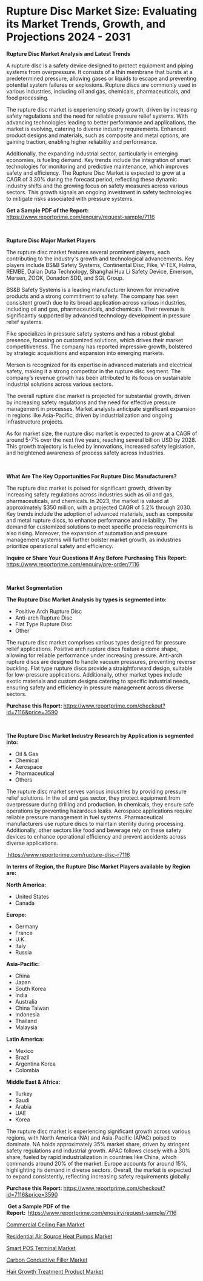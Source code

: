 <p><h1>Rupture Disc Market Size: Evaluating its Market Trends, Growth, and Projections 2024 - 2031</h1></p><p><strong>Rupture Disc Market Analysis and Latest Trends</strong></p>
<p><p>A rupture disc is a safety device designed to protect equipment and piping systems from overpressure. It consists of a thin membrane that bursts at a predetermined pressure, allowing gases or liquids to escape and preventing potential system failures or explosions. Rupture discs are commonly used in various industries, including oil and gas, chemicals, pharmaceuticals, and food processing.</p><p>The rupture disc market is experiencing steady growth, driven by increasing safety regulations and the need for reliable pressure relief systems. With advancing technologies leading to better performance and applications, the market is evolving, catering to diverse industry requirements. Enhanced product designs and materials, such as composite and metal options, are gaining traction, enabling higher reliability and performance.</p><p>Additionally, the expanding industrial sector, particularly in emerging economies, is fueling demand. Key trends include the integration of smart technologies for monitoring and predictive maintenance, which improves safety and efficiency. The Rupture Disc Market is expected to grow at a CAGR of 3.30% during the forecast period, reflecting these dynamic industry shifts and the growing focus on safety measures across various sectors. This growth signals an ongoing investment in safety technologies to mitigate risks associated with pressure systems.</p></p>
<p><strong>Get a Sample PDF of the Report:&nbsp;</strong> <a href="https://www.reportprime.com/enquiry/request-sample/7116">https://www.reportprime.com/enquiry/request-sample/7116</a></p>
<p>&nbsp;</p>
<p><strong>Rupture Disc Major Market Players</strong></p>
<p><p>The rupture disc market features several prominent players, each contributing to the industry's growth and technological advancements. Key players include BS&B Safety Systems, Continental Disc, Fike, V-TEX, Halma, REMBE, Dalian Duta Technology, Shanghai Hua Li Safety Device, Emerson, Mersen, ZOOK, Donadon SDD, and SGL Group.</p><p>BS&B Safety Systems is a leading manufacturer known for innovative products and a strong commitment to safety. The company has seen consistent growth due to its broad application across various industries, including oil and gas, pharmaceuticals, and chemicals. Their revenue is significantly supported by advanced technology development in pressure relief systems. </p><p>Fike specializes in pressure safety systems and has a robust global presence, focusing on customized solutions, which drives their market competitiveness. The company has reported impressive growth, bolstered by strategic acquisitions and expansion into emerging markets. </p><p>Mersen is recognized for its expertise in advanced materials and electrical safety, making it a strong competitor in the rupture disc segment. The company’s revenue growth has been attributed to its focus on sustainable industrial solutions across various sectors.</p><p>The overall rupture disc market is projected for substantial growth, driven by increasing safety regulations and the need for effective pressure management in processes. Market analysts anticipate significant expansion in regions like Asia-Pacific, driven by industrialization and ongoing infrastructure projects.</p><p>As for market size, the rupture disc market is expected to grow at a CAGR of around 5-7% over the next five years, reaching several billion USD by 2028. This growth trajectory is fueled by innovations, increased safety legislation, and heightened awareness of process safety across industries.</p></p>
<p>&nbsp;</p>
<p><strong>What Are The Key Opportunities For Rupture Disc Manufacturers?</strong></p>
<p><p>The rupture disc market is poised for significant growth, driven by increasing safety regulations across industries such as oil and gas, pharmaceuticals, and chemicals. In 2023, the market is valued at approximately $350 million, with a projected CAGR of 5.2% through 2030. Key trends include the adoption of advanced materials, such as composite and metal rupture discs, to enhance performance and reliability. The demand for customized solutions to meet specific process requirements is also rising. Moreover, the expansion of automation and pressure management systems will further bolster market growth, as industries prioritize operational safety and efficiency.</p></p>
<p><strong>Inquire or Share Your Questions If Any Before Purchasing This Report:</strong> <a href="https://www.reportprime.com/enquiry/pre-order/7116">https://www.reportprime.com/enquiry/pre-order/7116</a></p>
<p>&nbsp;</p>
<p><strong>Market Segmentation</strong></p>
<p><strong>The Rupture Disc Market Analysis by types is segmented into:</strong></p>
<p><ul><li>Positive Arch Rupture Disc</li><li>Anti-arch Rupture Disc</li><li>Flat Type Rupture Disc</li><li>Other</li></ul></p>
<p><p>The rupture disc market comprises various types designed for pressure relief applications. Positive arch rupture discs feature a dome shape, allowing for reliable performance under increasing pressure. Anti-arch rupture discs are designed to handle vacuum pressures, preventing reverse buckling. Flat type rupture discs provide a straightforward design, suitable for low-pressure applications. Additionally, other market types include exotic materials and custom designs catering to specific industrial needs, ensuring safety and efficiency in pressure management across diverse sectors.</p></p>
<p><strong>Purchase this Report:&nbsp;</strong><a href="https://www.reportprime.com/checkout?id=7116&price=3590">https://www.reportprime.com/checkout?id=7116&price=3590</a></p>
<p>&nbsp;</p>
<p><strong>The Rupture Disc Market Industry Research by Application is segmented into:</strong></p>
<p><ul><li>Oil & Gas</li><li>Chemical</li><li>Aerospace</li><li>Pharmaceutical</li><li>Others</li></ul></p>
<p><p>The rupture disc market serves various industries by providing pressure relief solutions. In the oil and gas sector, they protect equipment from overpressure during drilling and production. In chemicals, they ensure safe operations by preventing hazardous leaks. Aerospace applications require reliable pressure management in fuel systems. Pharmaceutical manufacturers use rupture discs to maintain sterility during processing. Additionally, other sectors like food and beverage rely on these safety devices to enhance operational efficiency and prevent accidents across diverse applications.</p></p>
<p><a href="https://www.reportprime.com/rupture-disc-r7116">&nbsp;https://www.reportprime.com/rupture-disc-r7116</a></p>
<p><strong>In terms of Region, the Rupture Disc Market Players available by Region are:</strong></p>
<p>
    <p> <strong> North America: </strong>
        <ul>
            <li>United States</li>
            <li>Canada</li>
        </ul>
        </p> 
    <p> <strong> Europe: </strong>
        <ul>
            <li>Germany</li>
            <li>France</li>
            <li>U.K.</li>
            <li>Italy</li>
            <li>Russia</li>
        </ul>
        </p> 
    <p> <strong> Asia-Pacific: </strong>
        <ul>
            <li>China</li>
            <li>Japan</li>
            <li>South Korea</li>
            <li>India</li>
            <li>Australia</li>
            <li>China Taiwan</li>
            <li>Indonesia</li>
            <li>Thailand</li>
            <li>Malaysia</li>
        </ul>
        </p> 
    <p> <strong> Latin America: </strong>
        <ul>
            <li>Mexico</li>
            <li>Brazil</li>
            <li>Argentina Korea</li>
            <li>Colombia</li>
        </ul>
        </p> 
    <p> <strong> Middle East & Africa: </strong>
        <ul>
            <li>Turkey</li>
            <li>Saudi</li>
            <li>Arabia</li>
            <li>UAE</li>
            <li>Korea</li>
        </ul>
    </p>
    </p>
<p><p>The rupture disc market is experiencing significant growth across various regions, with North America (NA) and Asia-Pacific (APAC) poised to dominate. NA holds approximately 35% market share, driven by stringent safety regulations and industrial growth. APAC follows closely with a 30% share, fueled by rapid industrialization in countries like China, which commands around 20% of the market. Europe accounts for around 15%, highlighting its demand in diverse sectors. Overall, the market is expected to expand consistently, reflecting increasing safety requirements globally.</p></p>
<p><strong>Purchase this Report: </strong><a href="https://www.reportprime.com/checkout?id=7116&price=3590">https://www.reportprime.com/checkout?id=7116&price=3590</a></p>
<p>&nbsp;<strong>Get a Sample PDF of the Report:&nbsp;&nbsp;</strong><a href="https://www.reportprime.com/enquiry/request-sample/7116">https://www.reportprime.com/enquiry/request-sample/7116</a></p>
<p><strong></strong></p>
<p><p><a href="https://medium.com/@sdonald04328/commercial-ceiling-fan-market-research-report-market-forecast-and-growth-prospects-with-a-steady-d51fb11525a4">Commercial Ceiling Fan Market</a></p><p><a href="https://medium.com/@sdonald04328/global-residential-air-source-heat-pumps-market-size-share-analysis-by-product-type-by-54ced98918c7">Residential Air Source Heat Pumps Market</a></p><p><a href="https://www.linkedin.com/pulse/smart-pos-terminal-market-revolution-2024-2031-trends-shaping-zrdoe?trackingId=Y43sK2zWTWK76vMqc6Pm8Q%3D%3D">Smart POS Terminal Market</a></p><p><a href="https://issuu.com/reportprime-2/docs/carbon-conductive-filler-market-siz_2a3021e8f5eb35">Carbon Conductive Filler Market</a></p><p><a href="https://issuu.com/reportprime-2/docs/hair-growth-treatment-product-marke_f3c0bdd91b63df">Hair Growth Treatment Product Market</a></p></p>